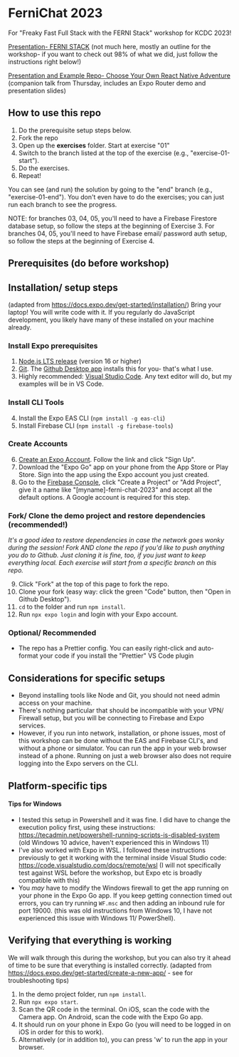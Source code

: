 # FerniChat 2023
For "Freaky Fast Full Stack with the FERNI Stack" workshop for KCDC 2023!

[Presentation- FERNI STACK](https://docs.google.com/presentation/d/1QyH5ZRbEAvudZdTVxhXUb7aqpMKrWCxsOHfAUhalwZ8/edit?usp=sharing)
(not much here, mostly an outline for the workshop- if you want to check out 98% of what we did, just follow the instructions right below!)

[Presentation and Example Repo- Choose Your Own React Native Adventure](https://github.com/keith-kurak/simple-expo-router-demo-kcdc)
(companion talk from Thursday, includes an Expo Router demo and presentation slides)

## How to use this repo
1. Do the prerequisite setup steps below.
2. Fork the repo
3. Open up the **exercises** folder. Start at exercise "01"
4. Switch to the branch listed at the top of the exercise (e.g., "exercise-01-start").
5. Do the exercises.
6. Repeat!

You can see (and run) the solution by going to the "end" branch (e.g., "exercise-01-end"). You don't even have to do the exercises; you can just run each branch to see the progress.

NOTE: for branches 03, 04, 05, you'll need to have a Firebase Firestore database setup, so follow the steps at the beginning of Exercise 3. For branches 04, 05, you'll need to have Firebase email/ password auth setup, so follow the steps at the beginning of Exercise 4.

## Prerequisites (do before workshop)

## Installation/ setup steps
(adapted from https://docs.expo.dev/get-started/installation/)
Bring your laptop! You will write code with it. If you regularly do JavaScript development, you likely have many of these installed on your machine already.

### Install Expo prerequisites
1. [Node.js LTS release](https://nodejs.org/en/) (version 16 or higher)
2. [Git](https://git-scm.com/). The [Github Desktop app](https://desktop.github.com/) installs this for you- that's what I use.
3. Highly recommended: [Visual Studio Code](https://code.visualstudio.com/download). Any text editor will do, but my examples will be in VS Code.
### Install CLI Tools
4. Install the Expo EAS CLI (`npm install -g eas-cli`)
5. Install Firebase CLI (`npm install -g firebase-tools`)
### Create Accounts
6. [Create an Expo Account](https://expo.dev/). Follow the link and click "Sign Up".
7. Download the "Expo Go" app on your phone from the App Store or Play Store. Sign into the app using the Expo account you just created.
8. Go to the [Firebase Console](https://console.firebase.google.com/), click "Create a Project" or "Add Project", give it a name like "[myname]-ferni-chat-2023" and accept all the default options. A Google account is required for this step.
### Fork/ Clone the demo project and restore dependencies (recommended!)
*It's a good idea to restore dependencies in case the network goes wonky during the session! Fork AND clone the repo if you'd like to push anything you do to Github. Just cloning it is fine, too, if you just want to keep everything local. Each exercise will start from a specific branch on this repo.*

9. Click "Fork" at the top of this page to fork the repo.
10. Clone your fork (easy way: click the green "Code" button, then "Open in Github Desktop").
11. `cd` to the folder and run `npm install`.
12. Run `npx expo login` and login with your Expo account.

### Optional/ Recommended
- The repo has a Prettier config. You can easily right-click and auto-format your code if you install the "Prettier" VS Code plugin

## Considerations for specific setups
- Beyond installing tools like Node and Git, you should not need admin access on your machine.
- There's nothing particular that should be incompatible with your VPN/ Firewall setup, but you will be connecting to Firebase and Expo services.
- However, if you run into network, installation, or phone issues, most of this workshop can be done without the EAS and Firebase CLI's, and without a phone or simulator. You can run the app in your web browser instead of a phone. Running on just a web browser also does not require logging into the Expo servers on the CLI.

## Platform-specific tips
#### Tips for Windows
- I tested this setup in Powershell and it was fine. I did have to change the execution policy first, using these instructions: https://tecadmin.net/powershell-running-scripts-is-disabled-system (old Windows 10 advice, haven't experienced this in Windows 11)
- I've also worked with Expo in WSL. I followed these instructions previously to get it working with the terminal inside Visual Studio code: https://code.visualstudio.com/docs/remote/wsl (I will not specifically test against WSL before the workshop, but Expo etc is broadly compatible with this)
- You _may_ have to modify the Windows firewall to get the app running on your phone in the Expo Go app. If you keep getting connection timed out errors, you can try running `WF.msc` and then adding an inbound rule for port 19000. (this was old instructions from Windows 10, I have not experienced this issue with Windows 11/ PowerShell).

## Verifying that everything is working
We will walk through this during the workshop, but you can also try it ahead of time to be sure that everything is installed correctly.
(adapted from https://docs.expo.dev/get-started/create-a-new-app/ - see for troubleshooting tips)
1. In the demo project folder, run `npm install`.
2. Run `npx expo start`.
3. Scan the QR code in the terminal. On iOS, scan the code with the Camera app. On Android, scan the code with the Expo Go app.
4. It should run on your phone in Expo Go (you will need to be logged in on iOS in order for this to work).
5. Alternatively (or in addition to), you can press 'w' to run the app in your browser.
